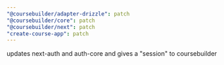 ```yaml
---
"@coursebuilder/adapter-drizzle": patch
"@coursebuilder/core": patch
"@coursebuilder/next": patch
"create-course-app": patch
---
```


updates next-auth and auth-core and gives a "session" to coursebuilder
